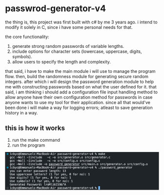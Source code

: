 # passwrod-generator-v4

the thing is, this project was first built with c# by me 3 years ago. i intend to modify it solely in C, since i have some personal needs for that.

the core functionality:

1. generate strong random passwords of variable lengths.
2. include options for character sets (lowercase, uppercase, digits, symbols).
3. allow users to specify the length and complexity.

that said, i have to make the main module i will use to manage the program flow. then, build the randomness module for generating secure random integers. after which i will design the password generation module to help me with constructing passwords based on what the user defined for it. that said, i am thinking i should add a configuration file input handling method to allow anyone have their own configuration method for passwords in case anyone wants to use my tool for their application. since all that would've been done i will make a way for logging errors; atleast to save generation history in a way.

## this is how it works

1. run the make command
2. run the program

![see this](Screenshot-2024-09-21-at-90423PM.png)